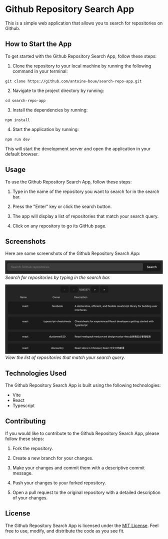# Github Repository Search App

This is a simple web application that allows you to search for repositories on Github.

## How to Start the App

To get started with the Github Repository Search App, follow these steps:

1. Clone the repository to your local machine by running the following command in your terminal:

`git clone https://github.com/antoine-boue/search-repo-app.git`

2. Navigate to the project directory by running:

`cd search-repo-app`

3. Install the dependencies by running:

`npm install`

4. Start the application by running:

`npm run dev`

This will start the development server and open the application in your default browser.

## Usage

To use the Github Repository Search App, follow these steps:

1. Type in the name of the repository you want to search for in the search bar.

2. Press the "Enter" key or click the search button.

3. The app will display a list of repositories that match your search query.

4. Click on any repository to go its GitHub page.

## Screenshots

Here are some screenshots of the Github Repository Search App:

![Search Bar](/screenshots/search-bar.png)
_Search for repositories by typing in the search bar._

![Repository List](/screenshots/repository-list.png)
_View the list of repositories that match your search query._

## Technologies Used

The Github Repository Search App is built using the following technologies:

- Vite
- React
- Typescript

## Contributing

If you would like to contribute to the Github Repository Search App, please follow these steps:

1. Fork the repository.

2. Create a new branch for your changes.

3. Make your changes and commit them with a descriptive commit message.

4. Push your changes to your forked repository.

5. Open a pull request to the original repository with a detailed description of your changes.

## License

The Github Repository Search App is licensed under the [MIT License](https://opensource.org/licenses/MIT). Feel free to use, modify, and distribute the code as you see fit.
